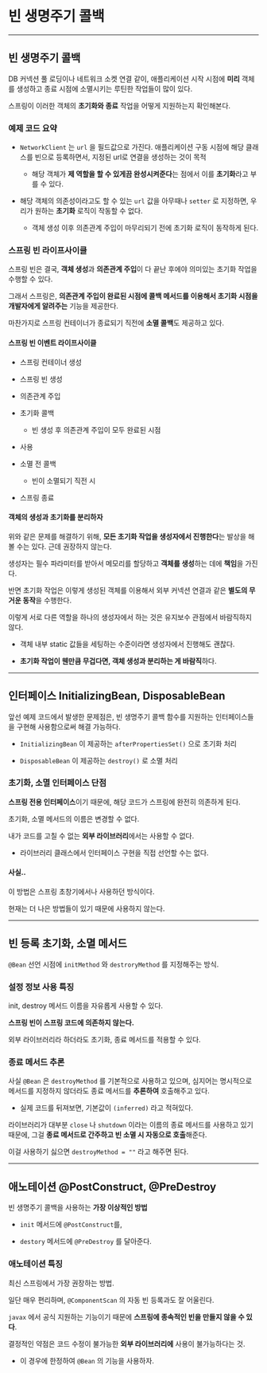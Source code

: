 # 빈 생명주기 콜백

---

## 빈 생명주기 콜백

DB 커넥션 풀 로딩이나 네트워크 소켓 연결 같이, 애플리케이션 시작 시점에 **미리** 객체를 생성하고 종료 시점에 소멸시키는 루틴한 작업들이 많이 있다.

스프링이 이러한 객체의 **초기화와 종료** 작업을 어떻게 지원하는지 확인해본다.

### 예제 코드 요약

- `NetworkClient` 는 `url` 을 필드값으로 가진다. 애플리케이션 구동 시점에 해당 클래스를 빈으로 등록하면서, 지정된 url로 연결을 생성하는 것이 목적
  
  - 해당 객체가 **제 역할을 할 수 있게끔 완성시켜준다**는 점에서 이를 **초기화**라고 부를 수 있다.

- 해당 객체의 의존성이라고도 할 수 있는 `url` 값을 아무때나 `setter` 로 지정하면, 우리가 원하는 **초기화** 로직이 작동할 수 없다.
  
  - 객체 생성 이후 의존관계 주입이 마무리되기 전에 초기화 로직이 동작하게 된다.

### 스프링 빈 라이프사이클

스프링 빈은 결국, **객체 생성**과 **의존관계 주입**이 다 끝난 후에야 의미있는 초기화 작업을 수행할 수 있다.

그래서 스프링은, **의존관계 주입이 완료된 시점에 콜백 메서드를 이용해서 초기화 시점을 개발자에게 알려주는** 기능을 제공한다.

마찬가지로 스프링 컨테이너가 종료되기 직전에 **소멸 콜백**도 제공하고 있다.

#### 스프링 빈 이벤트 라이프사이클

- 스프링 컨테이너 생성

- 스프링 빈 생성

- 의존관계 주입

- 초기화 콜백
  
  - 빈 생성 후 의존관계 주입이 모두 완료된 시점

- 사용

- 소멸 전 콜백
  
  - 빈이 소멸되기 직전 시

- 스프링 종료

#### 객체의 생성과 초기화를 분리하자

위와 같은 문제를 해결하기 위해, **모든 초기화 작업을 생성자에서 진행한다**는 발상을 해볼 수는 있다. 근데 권장하지 않는다.

생성자는 필수 파라미터를 받아서 메모리를 할당하고 **객체를 생성**하는 데에 **책임**을 가진다.

반면 초기화 작업은 이렇게 생성된 객체를 이용해서 외부 커넥션 연결과 같은 **별도의 무거운 동작**을 수행한다.

이렇게 서로 다른 역할을 하나의 생성자에서 하는 것은 유지보수 관점에서 바람직하지 않다.

- 객체 내부 static 값들을 세팅하는 수준이라면 생성자에서 진행해도 괜찮다.

- **초기화 작업이 웬만큼 무겁다면, 객체 생성과 분리하는 게 바람직**하다.

---

## 인터페이스 InitializingBean, DisposableBean

앞선 예제 코드에서 발생한 문제점은, 빈 생명주기 콜백 함수를 지원하는 인터페이스들을 구현해 사용함으로써 해결 가능하다.

- `InitializingBean` 이 제공하는 `afterPropertiesSet()` 으로 초기화 처리

- `DisposableBean` 이 제공하는 `destroy()` 로 소멸 처리

### 초기화, 소멸 인터페이스 단점

**스프링 전용 인터페이스**이기 때문에, 해당 코드가 스프링에 완전히 의존하게 된다.

초기화, 소멸 메서드의 이름은 변경할 수 없다.

내가 코드를 고칠 수 없는 **외부 라이브러리**에서는 사용할 수 없다.

- 라이브러리 클래스에서 인터페이스 구현을 직접 선언할 수는 없다.

#### 사실..

이 방법은 스프링 초창기에서나 사용하던 방식이다.

현재는 더 나은 방법들이 있기 때문에 사용하지 않는다.

---

## 빈 등록 초기화, 소멸 메서드

`@Bean` 선언 시점에 `initMethod` 와 `destroryMethod` 를 지정해주는 방식.

### 설정 정보 사용 특징

init, destroy 메서드 이름을 자유롭게 사용할 수 있다.

**스프링 빈이 스프링 코드에 의존하지 않는다.**

외부 라이브러리라 하더라도 초기화, 종료 메서드를 적용할 수 있다.

### 종료 메서드 추론

사실 `@Bean` 은 `destroyMethod` 를 기본적으로 사용하고 있으며, 심지어는 명시적으로 메서드를 지정하지 않더라도 종료 메서드를 **추론하여** 호출해주고 있다.

- 실제 코드를 뒤져보면, 기본값이 `(inferred)` 라고 적혀있다.

라이브러리가 대부분 `close` 나 `shutdown` 이라는 이름의 종료 메서드를 사용하고 있기 때문에, 그걸 **종료 메서드로 간주하고 빈 소멸 시 자동으로 호출**해준다.

이걸 사용하기 싫으면 `destroyMethod = ""` 라고 해주면 된다.

---

## 애노테이션 @PostConstruct, @PreDestroy

빈 생명주기 콜백을 사용하는 **가장 이상적인 방법**

- `init` 메서드에 `@PostConstruct`를,

- `destory` 메서드에 `@PreDestroy` 를 달아준다.

### 애노테이션 특징

최신 스프링에서 가장 권장하는 방법.

일단 매우 편리하며, `@ComponentScan` 의 자동 빈 등록과도 잘 어울린다.

`javax` 에서 공식 지원하는 기능이기 때문에 **스프링에 종속적인 빈을 만들지 않을 수 있다**.

결정적인 약점은 코드 수정이 불가능한 **외부 라이브러리에** 사용이 불가능하다는 것.

- 이 경우에 한정하여 `@Bean` 의 기능을 사용하자.





